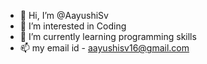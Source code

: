 - 👋 Hi, I’m @AayushiSv
- 👀 I’m interested in Coding
- 🌱 I’m currently learning programming skills
- 📫 my email id - aayushisv16@gmail.com

<!---
AayushiSv/AayushiSv is a ✨ special ✨ repository because its `README.md` (this file) appears on your GitHub profile.
You can click the Preview link to take a look at your changes.
--->
